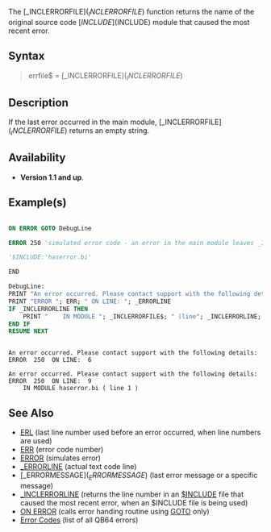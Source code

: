 The [_INCLERRORFILE$](_INCLERRORFILE$) function returns the name of the original source code [$INCLUDE]($INCLUDE) module that caused the most recent error.



## Syntax

>  errfile$ = [_INCLERRORFILE$](_INCLERRORFILE$)


## Description

If the last error occurred in the main module, [_INCLERRORFILE$](_INCLERRORFILE$) returns an empty string.


## Availability

* **Version 1.1 and up**.


## Example(s)

```vb

ON ERROR GOTO DebugLine

ERROR 250 'simulated error code - an error in the main module leaves _INCLERRORLINE empty (= 0)

'$INCLUDE:'haserror.bi'

END

DebugLine:
PRINT "An error occurred. Please contact support with the following details:
PRINT "ERROR "; ERR; " ON LINE: "; _ERRORLINE
IF _INCLERRORLINE THEN
    PRINT "    IN MODULE "; _INCLERRORFILE$; " (line"; _INCLERRORLINE; ")"
END IF
RESUME NEXT 

```

```text

An error occurred. Please contact support with the following details:
ERROR  250  ON LINE:  6

An error occurred. Please contact support with the following details:
ERROR  250  ON LINE:  9
    IN MODULE haserror.bi ( line 1 )

```



## See Also

* [ERL](ERL) (last line number used before an error occurred, when line numbers are used) 
* [ERR](ERR) (error code number) 
* [ERROR](ERROR) (simulates error)
* [_ERRORLINE](_ERRORLINE) (actual text code line)
* [_ERRORMESSAGE$](_ERRORMESSAGE$) (last error message or a specific message)
* [_INCLERRORLINE](_INCLERRORLINE) (returns the line number in an [$INCLUDE](INCLUDE) file that caused the most recent error, when an $INCLUDE file is being used)
* [ON ERROR](ON-ERROR) (calls error handing routine using [GOTO](GOTO) only)
* [Error Codes](ERROR-Codes) (list of all QB64 errors)






